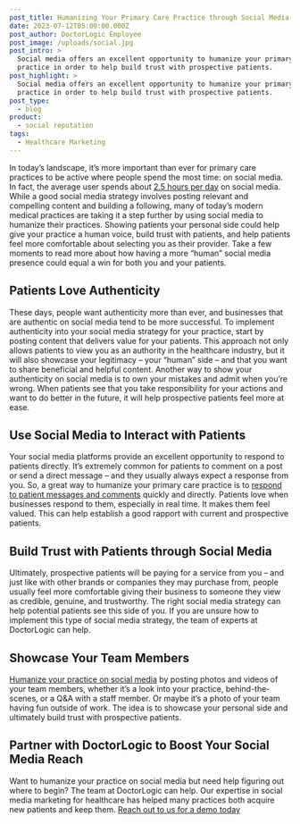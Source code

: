```yaml
---
post_title: Humanizing Your Primary Care Practice through Social Media
date: 2023-07-12T05:00:00.000Z
post_author: DoctorLogic Employee
post_image: /uploads/social.jpg
post_intro: >
  Social media offers an excellent opportunity to humanize your primary care
  practice in order to help build trust with prospective patients.
post_highlight: >
  Social media offers an excellent opportunity to humanize your primary care
  practice in order to help build trust with prospective patients.
post_type:
  - blog
product:
  - social reputation
tags:
  - Healthcare Marketing
---
```


In today’s landscape, it’s more important than ever for primary care practices to be active where people spend the most time: on social media. In fact, the average user spends about [2.5 hours per day](https://techjury.net/blog/time-spent-on-social-media/) on social media. While a good social media strategy involves posting relevant and compelling content and building a following, many of today’s modern medical practices are taking it a step further by using social media to humanize their practices. Showing patients your personal side could help give your practice a human voice, build trust with patients, and help patients feel more comfortable about selecting you as their provider. Take a few moments to read more about how having a more “human” social media presence could equal a win for both you and your patients.


## Patients Love Authenticity

These days, people want authenticity more than ever, and businesses that are authentic on social media tend to be more successful. To implement authenticity into your social media strategy for your practice, start by posting content that delivers value for your patients. This approach not only allows patients to view you as an authority in the healthcare industry, but it will also showcase your legitimacy – your “human” side – and that you want to share beneficial and helpful content. Another way to show your authenticity on social media is to own your mistakes and admit when you’re wrong. When patients see that you take responsibility for your actions and want to do better in the future, it will help prospective patients feel more at ease.

## Use Social Media to Interact with Patients

Your social media platforms provide an excellent opportunity to respond to patients directly. It’s extremely common for patients to comment on a post or send a direct message – and they usually always expect a response from you. So, a great way to humanize your primary care practice is to [respond to patient messages and comments](https://runneragency.com/blog/social-media-best-practices-for-healthcare/) quickly and directly. Patients love when businesses respond to them, especially in real time. It makes them feel valued. This can help establish a good rapport with current and prospective patients.


## Build Trust with Patients through Social Media

Ultimately, prospective patients will be paying for a service from you – and just like with other brands or companies they may purchase from, people usually feel more comfortable giving their business to someone they view as credible, genuine, and trustworthy. The right social media strategy can help potential patients see this side of you. If you are unsure how to implement this type of social media strategy, the team of experts at DoctorLogic can help.

## Showcase Your Team Members

[Humanize your practice on social media](https://www.lyntonweb.com/inbound-marketing-blog/6-facebook-posts-guaranteed-to-boost-engagement-for-medical-practice) by posting photos and videos of your team members, whether it’s a look into your practice, behind-the-scenes, or a Q\&A with a staff member. Or maybe it’s a photo of your team having fun outside of work. The idea is to showcase your personal side and ultimately build trust with prospective patients.


## Partner with DoctorLogic to Boost Your Social Media Reach

Want to humanize your practice on social media but need help figuring out where to begin? The team at DoctorLogic can help. Our expertise in social media marketing for healthcare has helped many practices both acquire new patients and keep them. [Reach out to us for a demo today](https://growth.doctorlogic.com/get-a-demo)
